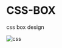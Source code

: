 # CSS-BOX
css  box design


![css](https://user-images.githubusercontent.com/121779329/216256012-9f33fe55-ee80-493b-95b1-89993a96d093.jpg)

